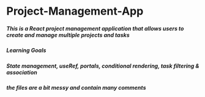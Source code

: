 # Project-Management-App
##### This is a React project management application that allows users to create and manage multiple projects and tasks
##### Learning Goals
##### State management, useRef, portals, conditional rendering, task filtering & association
##### the files are a bit messy and contain many comments
